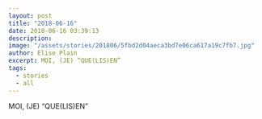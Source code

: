 ```yaml
---
layout: post
title: "2018-06-16"
date: 2018-06-16 03:39:13
description: 
image: "/assets/stories/201806/5fbd2d04aeca3bd7e06ca617a19c7fb7.jpg"
author: Elise Plain
excerpt: MOI, (JE) “QUE(LIS)EN”
tags: 
  - stories
  - all
---
```


MOI, (JE) “QUE(LIS)EN”
<p></p>
